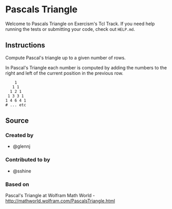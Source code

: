 # Pascals Triangle

Welcome to Pascals Triangle on Exercism's Tcl Track.
If you need help running the tests or submitting your code, check out `HELP.md`.

## Instructions

Compute Pascal's triangle up to a given number of rows.

In Pascal's Triangle each number is computed by adding the numbers to
the right and left of the current position in the previous row.

```text
    1
   1 1
  1 2 1
 1 3 3 1
1 4 6 4 1
# ... etc
```

## Source

### Created by

- @glennj

### Contributed to by

- @sshine

### Based on

Pascal's Triangle at Wolfram Math World - http://mathworld.wolfram.com/PascalsTriangle.html